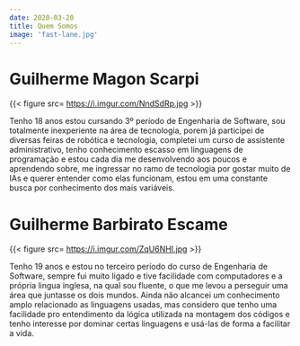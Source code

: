 ```yaml
---
date: 2020-03-20
title: Quem Somos
image: 'fast-lane.jpg'
---
```



# Guilherme Magon Scarpi

{{< figure src= https://i.imgur.com/NndSdRp.jpg >}}

 Tenho 18 anos estou cursando 3º período de Engenharia de Software, sou totalmente inexperiente na área de tecnologia, porem já participei de diversas feiras de robótica e tecnologia, completei um curso de assistente administrativo, tenho conhecimento escasso em linguagens de programação e estou cada dia me desenvolvendo aos poucos e aprendendo sobre, me ingressar no ramo de tecnologia por gostar muito de IAs e querer entender como elas funcionam, estou em uma constante busca por conhecimento dos mais variáveis.

# Guilherme Barbirato Escame

{{< figure src= https://i.imgur.com/ZqU6NHI.jpg >}}

Tenho 19 anos e estou no terceiro período do curso de Engenharia de Software, sempre fui muito ligado e tive facilidade com computadores e a própria lingua inglesa, na qual sou fluente, o que me levou a perseguir uma área que juntasse os dois mundos. Ainda não alcancei um conhecimento amplo relacionado as linguagens usadas, mas considero que tenho uma facilidade pro entendimento da lógica utilizada na montagem dos códigos e tenho interesse por dominar certas linguagens e usá-las de forma a facilitar a vida.